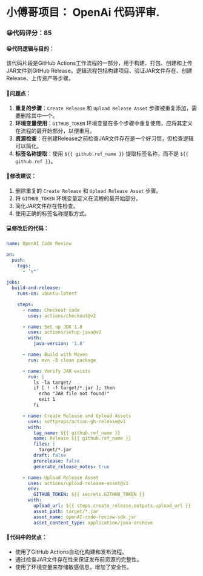 # 小傅哥项目： OpenAi 代码评审.
### 😀代码评分：85
#### 😀代码逻辑与目的：
该代码片段是GitHub Actions工作流程的一部分，用于构建、打包、创建和上传JAR文件到GitHub Release。逻辑流程包括构建项目、验证JAR文件存在、创建Release、上传资产等步骤。

#### 🤔问题点：
1. **重复的步骤**：`Create Release` 和 `Upload Release Asset` 步骤被重复添加，需要删除其中一个。
2. **环境变量使用**：`GITHUB_TOKEN` 环境变量在多个步骤中重复使用，应将其定义在流程的最开始部分，以便重用。
3. **资源检查**：在创建Release之前检查JAR文件存在是一个好习惯，但检查逻辑可以简化。
4. **标签名称提取**：使用 `${{ github.ref_name }}` 提取标签名称，而不是 `${{ github.ref }}`。

#### 🎯修改建议：
1. 删除重复的 `Create Release` 和 `Upload Release Asset` 步骤。
2. 将 `GITHUB_TOKEN` 环境变量定义在流程的最开始部分。
3. 简化JAR文件存在性检查。
4. 使用正确的标签名称提取方式。

#### 💻修改后的代码：
```yaml
name: OpenAI Code Review

on:
  push:
    tags:
      - 'v*'

jobs:
  build-and-release:
    runs-on: ubuntu-latest

    steps:
      - name: Checkout code
        uses: actions/checkout@v2

      - name: Set up JDK 1.8
        uses: actions/setup-java@v2
        with:
          java-version: '1.8'

      - name: Build with Maven
        run: mvn -B clean package

      - name: Verify JAR exists
        run: |
          ls -la target/
          if [ ! -f target/*.jar ]; then
            echo "JAR file not found!"
            exit 1
          fi

      - name: Create Release and Upload Assets
        uses: softprops/action-gh-release@v1
        with:
          tag_name: ${{ github.ref_name }}
          name: Release ${{ github.ref_name }}
          files: |
            target/*.jar
          draft: false
          prerelease: false
          generate_release_notes: true

      - name: Upload Release Asset
        uses: actions/upload-release-asset@v1
        env:
          GITHUB_TOKEN: ${{ secrets.GITHUB_TOKEN }}
        with:
          upload_url: ${{ steps.create_release.outputs.upload_url }}
          asset_path: target/*.jar
          asset_name: openAI-code-review-sdk.jar
          asset_content_type: application/java-archive
```

#### 🌟代码中的优点：
- 使用了GitHub Actions自动化构建和发布流程。
- 通过检查JAR文件存在性来保证发布前资源的完整性。
- 使用了环境变量来存储敏感信息，增加了安全性。